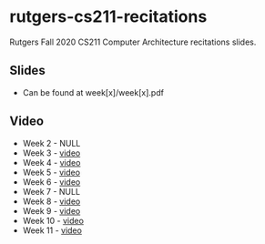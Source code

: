 # rutgers-cs211-recitations
Rutgers Fall 2020 CS211 Computer Architecture recitations slides.



## Slides

- Can be found at week[x]/week[x].pdf



## Video

- Week 2 - NULL
- Week 3 - [video](https://rutgers.zoom.us/rec/play/JuzRGl1T1d-aKGJ56pLP6A9D1tgIUdxTEuTV03dc_ACskbyUzAchffN19aO2ma36XXtG2UB8WQ7k_9LQ.RSmcQ8cXXPiTnIda)
- Week 4 - [video](https://rutgers.zoom.us/rec/share/XtuGPWFIWCqk-4q3gOPD_1ZCaBZTXrvSG38_rJlImMnO_hdrDC-RMWKt3QO1bvTA.bGm-pOsiLvHQr7Xq)
- Week 5 - [video](https://rutgers.zoom.us/rec/share/fp7Ep_MAvdNJ4RNbzPzcrCHjjPXSwFb3U6di58p05V7U5vWElVno-9YiFuvXeUCT.HXuT__GRHE8jQ3a-)
- Week 6 - [video](https://rutgers.zoom.us/rec/play/Lwk0KSfe5jTEr9TVUMFafEsPZ34wt4sj4E06SHMBEzZzU7PBkROxxKyK_UJYHvax_2VqSbcp3B1dbFiz.kTjHHBVXvQ7Yn7f5)
- Week 7 - NULL
- Week 8 - [video](https://rutgers.zoom.us/rec/share/p7CBfqNNC62bu9lFMOe6PT9LiMtK3qHVRsOUCNJ-TX8rDw1wO9r-TMP1hR3paqnA.vZr4StLJG2KPbvZI)
- Week 9 - [video](https://rutgers.zoom.us/rec/play/3bhHl_ibwk-UPfJUhblQw7P_Q15Yqf8p0KtdS2xyW5BbE_hrgoogJPEK6Wxjde3HJWGEFAtbsT9HSwmn.JtVE-WdjVUGSr6Nl)
- Week 10 - [video](https://rutgers.zoom.us/rec/share/G1wCKXyOwmmsJIHUV2ttvOh52k7qQfjNQ92ZxZIT8kh0RP-RvAdL1FFOBDc0sUQB.9Oe0tXGia_mKpZqD)
- Week 11 - [video](https://rutgers.zoom.us/rec/share/ZjwLJblGAMH0G9NeqUnTsYmIiVqRaw10BzVA5CJVO92eWW8_zHR1mq8ZnhjbLzuE._edSL4f1yBRzbqpE)